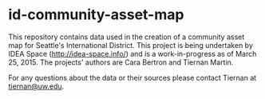 # id-community-asset-map
This repository contains data used in the creation of a community asset map for Seattle's International District. This project is being undertaken by IDEA Space (http://idea-space.info/) and is a work-in-progress as of March 25, 2015. The projects' authors are Cara Bertron and Tiernan Martin.

For any questions about the data or their sources please contact Tiernan at tiernan@uw.edu.
